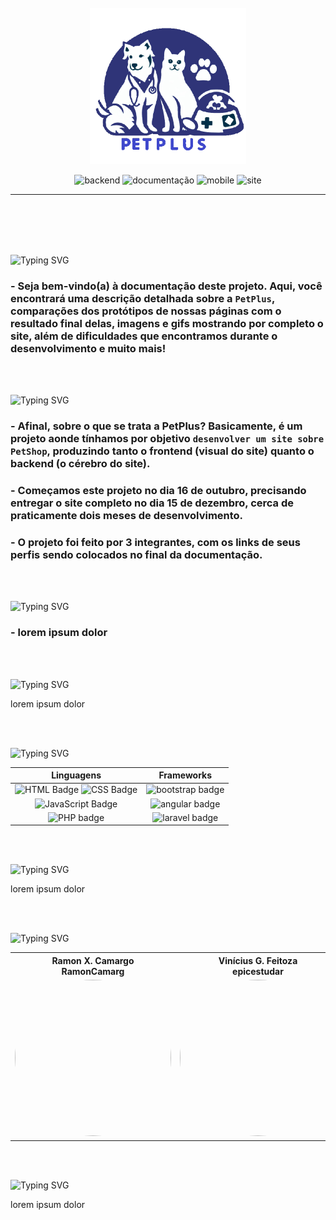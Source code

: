 <br>
<br>
<br>
<p align="center">
   <img src="/projeto/src/assets/logo/logo.png" alt="logo" width=250px>
</p>

<p align="center">
   <img src="https://img.shields.io/badge/Backend-FAZENDO-blue?style=for-the-badge" alt="backend" />
  <img src="https://img.shields.io/badge/Documentação-FAZENDO-blue?style=for-the-badge" alt="documentação" />
  <img src="https://img.shields.io/badge/Mobile-FAZENDO-blue?style=for-the-badge" alt="mobile" />
  <img src="https://img.shields.io/badge/Site-FAZENDO-blue?style=for-the-badge" alt="site" />
</p>
<hr>
<br>
<br><br><br>

<p align="left">
   <img src="https://readme-typing-svg.demolab.com?font=Fira+Code&weight=440&size=22&pause=1000&color=38F77CFF&center=false&vCenter=false&repeat=false&width=435&lines=Introdução 😀" alt="Typing SVG" /></a>

   ### - Seja bem-vindo(a) à documentação deste projeto. Aqui, você encontrará uma descrição detalhada sobre a `PetPlus`, comparações dos protótipos de nossas páginas com o resultado final delas, imagens e gifs mostrando por completo o site, além de dificuldades que encontramos durante o desenvolvimento e muito mais!
</p> <br><br>

<p align="left">
   <img src="https://readme-typing-svg.demolab.com?font=Fira+Code&weight=440&size=22&pause=1000&color=38F77CFF&center=false&vCenter=false&repeat=false&width=435&lines=Descrição 📜" alt="Typing SVG" /></a>

   ### - Afinal, sobre o que se trata a PetPlus? Basicamente, é um projeto aonde tínhamos por objetivo `desenvolver um site sobre PetShop`, produzindo tanto o frontend (visual do site) quanto o backend (o cérebro do site).

   ### - Começamos este projeto no dia 16 de outubro, precisando entregar o site completo no dia 15 de dezembro, cerca de praticamente dois meses de desenvolvimento.

   ### - O projeto foi feito por 3 integrantes, com os links de seus perfis sendo colocados no final da documentação.

</p> <br><br>

<p align="left">
   <img src="https://readme-typing-svg.demolab.com?font=Fira+Code&weight=440&size=22&pause=1000&color=38F77CFF&center=false&vCenter=false&repeat=false&width=435&lines=Parte 1 - Briefing 📝" alt="Typing SVG" /></a>

   ### - lorem ipsum dolor
</p> <br><br>

<p align="left">
   <img src="https://readme-typing-svg.demolab.com?font=Fira+Code&weight=440&size=22&pause=1000&color=38F77CFF&center=false&vCenter=false&repeat=false&width=435&lines=Telas e Visuais 👋" alt="Typing SVG" /></a>
   <p>
      lorem ipsum dolor
   </p>
</p> <br><br>

<p align="left">
   <img src="https://readme-typing-svg.demolab.com?font=Fira+Code&weight=440&size=22&pause=1000&color=38F77CFF&center=false&vCenter=false&repeat=false&width=435&lines=Ferramentas Utilizadas 👋" alt="Typing SVG" /></a>
   <p>
      <table>
  <thead>
    <tr>
      <th> Linguagens </th>
      <th> Frameworks </th>
    </tr>
  </thead>
  <tbody>
    <tr>
      <td align="center"> <img src="https://img.shields.io/badge/HTML5-E34F26?style=for-the-badge&logo=html5&logoColor=white" alt="HTML Badge"/> <img src="https://img.shields.io/badge/CSS3-1572B6?style=for-the-badge&logo=css3&logoColor=white" alt="CSS Badge"/> </td>
      <td align="center"> <img src="https://img.shields.io/badge/bootstrap-%238511FA.svg?style=for-the-badge&logo=bootstrap&logoColor=white" alt="bootstrap badge"/> </td>
    </tr>
    <tr>
      <td align="center"> <img src="https://img.shields.io/badge/JavaScript-F7DF1E?style=for-the-badge&logo=javascript&logoColor=black" alt="JavaScript Badge" style="width: 100%"/> </td>
      <td align="center"> <img src="https://img.shields.io/badge/angular-%23DD0031.svg?style=for-the-badge&logo=angular&logoColor=white" alt="angular badge" style="width: 100%"/> </td>
    </tr>
    <tr>
      <td align="center"> <img  width="100" height="30"; src="https://img.shields.io/badge/php-%23777BB4.svg?style=for-the-badge&logo=php&logoColor=white" alt="PHP badge"/> </td>
      <td align="center"> <img src="https://img.shields.io/badge/laravel-%23FF2D20.svg?style=for-the-badge&logo=laravel&logoColor=white" alt="laravel badge" style="width: 100%"/> </td>
    </tr>
  </tbody>
</table>
   </p>
</p> <br><br>

<p align="left">
   <img src="https://readme-typing-svg.demolab.com?font=Fira+Code&weight=440&size=22&pause=1000&color=38F77CFF&center=false&vCenter=false&repeat=false&width=435&lines=Desafios Enfrentados 👋" alt="Typing SVG" /></a>
    <p>
      lorem ipsum dolor
   </p> 
   <p> <br><br>

   <p align="left">
   <img src="https://readme-typing-svg.demolab.com?font=Fira+Code&weight=440&size=22&pause=1000&color=38F77CFF&center=false&vCenter=false&repeat=false&width=435&lines=Desenvolvedores do Projeto 👋" alt="Typing SVG" /></a>
    <p>
<div align=center>
  <table style="width: 100%">
    <tbody>
      <tr align=center>
        <th><strong> Ramon X. Camargo </br> RamonCamarg </strong></th>
        <th><strong> Vinícius G. Feitoza </br> epicestudar </strong></th>
        <th><strong> Rhenan X. Neves </br> rhenanneves12 </strong></th>
      </tr>
      <tr align=center>
        <td>
          <a href="https://github.com/RamonCamarg">
            <img width="250" height="250" style="border-radius: 50%;" src="https://avatars.githubusercontent.com/RamonCamarg">
          </a>
        </td>
        <td>
          <a href="https://github.com/epicestudar">
            <img width="250" height="250" style="border-radius: 50%;" src="https://avatars.githubusercontent.com/epicestudar">
          </a>
        </td>
        <td>
          <a href="https://github.com/orgs/PetPlus-Project/people/rhenanneves12">
            <img width="250" height="250" style="border-radius: 50%;" src="https://avatars.githubusercontent.com/rhenanneves12">
          </a>
        </td>
      </tr>
    </tbody>

  </table>
</div>
   </p>
   <p> <br><br>

   <p align="left">
   <img src="https://readme-typing-svg.demolab.com?font=Fira+Code&weight=440&size=22&pause=1000&color=38F77CFF&center=false&vCenter=false&repeat=false&width=435&lines=Referências 👋" alt="Typing SVG" /></a>
    <p>
      lorem ipsum dolor
   </p>
   <p> <br><br>
